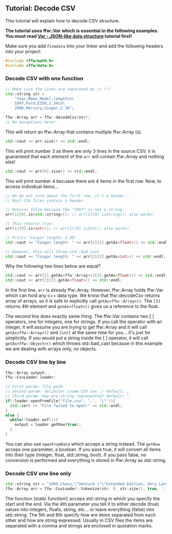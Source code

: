 Tutorial: Decode CSV 
--------------------

This tutorial will explain how to decode CSV structure. 

**The tutorial uses ffw::Var which is essential in the following examples. You must read [Var - JSON-like data structure](md_doc_markdown_tutorial-var.html) tutorial first!**

Make sure you add `finedata` into your linker and add the following headers into your project:

```cpp
#include <ffw/math.h>
#include <ffw/data.h>
```

### Decode CSV with one function

```cpp
// Make sure the lines are separated by \n !!!
std::string str =
	"Year,Make,Model,length\n\
	1997,Ford,E350,2.34\n\
	2000,Mercury,Cougar,2.38";

ffw::Array arr = ffw::decodeCsv(str);
// No exceptions here!
```

This will return an ffw::Array that contains multiple ffw::Array (s). 

```cpp
std::cout << arr.size() << std::endl;
```

This will print number 3 as there are only 3 lines in the source CSV. it is guaranteed that each element of the `arr` will contain ffw::Array and nothing else!

```cpp
std::cout << arr[0].size() << std::endl;
```

This will print number 4 becuase there are 4 items in the first row. Now, to access individual items...

```cpp
// We do not care about the first row, it's a header... 
// Most CSV files contain a header

// Returns false becuase the "1997" is not a string
arr[1][0].is<std::string>(); // arr[1][0].isString(); also works!

// This returns true:
arr[1][0].is<int>(); // arr[1][0].isInt(); also works!

// Prints "Cougar length: 2.38"
std::cout << "Cougar length: " << arr[2][3].getAs<float>() << std::endl;

// However, this will throw std::bad_cast
std::cout << "Cougar length: " << arr[2][3].getAs<int>() << std::endl;
```

Why the following two lines below are equal?

```cpp
std::cout << arr[2].getAs<ffw::Array>()[3].getAs<float>() << std::endl;
std::cout << arr[2][3].getAs<float>() << std::endl;
```

In the first line, `arr` is already ffw::Array. However, ffw::Array holds ffw::Var which can hold any c++ data type. We know that ffw::decodeCsv returns array of arrays, so it is safe to explicitly call `getAs<ffw::Array>()`. The `[3]` returns 4th element and `getAs<float>()` gives us a reference to the float.

The second line does exactly same thing. The ffw::Var contains two [ ] operators, one for integers, one for strings. If you call the operator with an integer, it will assume you are trying to get ffw::Array and it will call `getAs<ffw::Array>()` and `[int]` at the same time for you... it's just for simplicitly. If you would put a string inside the [ ] operator, it will call `getAs<ffw::Object>()` which throws std::bad_cast because in this example we are dealing with arrays only, no objects.

### Decode CSV line by line

```cpp
ffw::Array output;
ffw::CsvLoader loader;

// First param: file path
// Second param: delimiter (some CSV use ;) default: ,
// Third param: how are string represented? default: "
if(!loader.openFromFile("file.csv", ',', '\"')){
  std::cerr << "File failed to open!" << std::endl;
}
else {
  while(!loader.eof()){
    output = loader.getRow(true);
  }
}
```

You can also use `openFromData` which acceps a string instead. The `getRow` acceps one parameter, a boolean. If you pass true, it will convert all items into their type (integer, float, std::string, bool). If you pass false, no conversion is performed and everything is stored in ffw::Array as std::string.

### Decode CSV one line only

```cpp
std::string str = "1999,Chevy,\"Venture \"\"Extended Edition, Very Large\"\"\",,5000.00";
ffw::Array arr = ffw::CsvLoader::tokenize(str, 0, str.size(), true, ',', '\"');
```

The function (static function!) acceps std::string in which you specify the start and the end. Via the 4th parameter you tell it to either decode (true) values into integers, floats, string, etc... or leave everything (false) into std::string. The 5th and 6th specify how are items separated from each other and how are string expressed. Usually in CSV files the items are separated with a comma and strings are enclosed in quotation marks. 